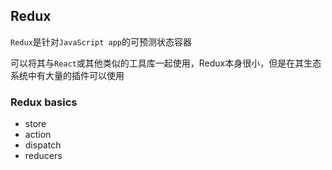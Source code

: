 ## Redux

`Redux`是针对`JavaScript app`的可预测状态容器

可以将其与`React`或其他类似的工具库一起使用，Redux本身很小，但是在其生态系统中有大量的插件可以使用

### Redux basics

* store
* action
* dispatch
* reducers

